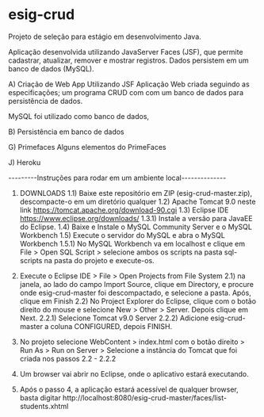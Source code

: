 # esig-crud
Projeto de seleção para estágio em desenvolvimento Java.

Aplicação desenvolvida utilizando JavaServer Faces (JSF), que permite cadastrar, atualizar, remover e mostrar registros.
Dados persistem em um banco de dados (MySQL).


A) Criação de Web App Utilizando JSF
  Aplicação Web criada seguindo as especificações; um programa CRUD com com um banco de dados para persistência de dados.
  
  MySQL foi utilizado como banco de dados, 

B) Persistência em banco de dados

G) Primefaces
  Alguns elementos do PrimeFaces

J) Heroku


---------Instruções para rodar em um ambiente local--------------

1) DOWNLOADS
   1.1) Baixe este repositório em ZIP (esig-crud-master.zip), descompacte-o em um diretório qualquer
   1.2) Apache Tomcat 9.0 neste link https://tomcat.apache.org/download-90.cgi
   1.3) Eclipse IDE https://www.eclipse.org/downloads/
      1.3.1) Instale a versão para JavaEE do Eclipse.
   1.4) Baixe e Instale o MySQL Community Server e o MySQL Workbench
   1.5) Execute o servidor do MySQL e abra o MySQL Workbench
      1.5.1) No MySQL Workbench va em localhost e clique em File > Open SQL Script > selecione ambos os scripts na pasta
            sql-scripts na pasta do projeto e execute-os.
      
2) Execute o Eclipse IDE > File > Open Projects from File System
  2.1) na janela, ao lado do campo Import Source, clique em Directory, e procure onde esig-crud-master foi descompactado, e selecione a pasta. Após, clique em Finish
  2.2) No Project Explorer do Eclipse, clique com o botão direito do mouse e selecione New > Other > Server. Depois clique em Next.
    2.2.1) Selecione Tomcat v9.0 Server
    2.2.2) Adicione esig-crud-master a coluna CONFIGURED, depois FINISH.

    
3) No projeto selecione WebContent > index.html com o botão direito > Run As > Run on Server > Selecione a instância do Tomcat que foi criada nos passos 2.2 - 2.2.2

4) Um browser vai abrir no Eclipse, onde o aplicativo estará executando.

5) Após o passo 4, a aplicação estará acessível de qualquer browser, basta digitar http://localhost:8080/esig-crud-master/faces/list-students.xhtml

  
      
